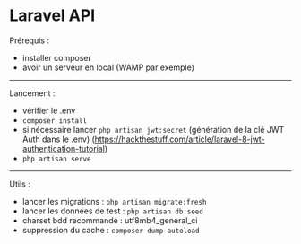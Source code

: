 # Laravel API

Prérequis :

-   installer composer
-   avoir un serveur en local (WAMP par exemple)

---

Lancement :

-   vérifier le .env
-   `composer install`
-   si nécessaire lancer `php artisan jwt:secret` (génération de la clé JWT Auth dans le .env) 
(https://hackthestuff.com/article/laravel-8-jwt-authentication-tutorial)
-   `php artisan serve`

---

Utils :

-   lancer les migrations : `php artisan migrate:fresh`
-   lancer les données de test : `php artisan db:seed`
-   charset bdd recommandé : utf8mb4_general_ci
-   suppression du cache : `composer dump-autoload`
